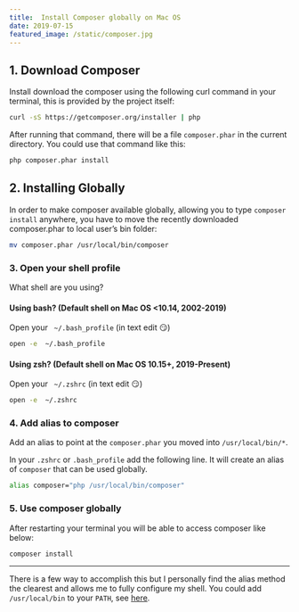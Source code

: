 ```yaml
---
title:  Install Composer globally on Mac OS
date: 2019-07-15
featured_image: /static/composer.jpg
---
```


## 1. Download Composer

Install download the composer using the following curl command in your terminal, this is provided by the project itself:

```bash
curl -sS https://getcomposer.org/installer | php
```

After running that command, there will be a file `composer.phar` in the current directory. You could use that command like this:

```bash
php composer.phar install
```

## 2. Installing Globally 

In order to make composer available globally, allowing you to type `composer install` anywhere, you have to move the recently downloaded composer.phar to local user’s bin folder:

```bash
mv composer.phar /usr/local/bin/composer
```


### 3. Open your shell profile 

What shell are you using?

#### Using bash? (Default shell on Mac OS <10.14, 2002-2019)

Open your ` ~/.bash_profile` (in text edit 😏) 

```bash
open -e  ~/.bash_profile
```


#### Using zsh? (Default shell on Mac OS 10.15+, 2019-Present)

Open your ` ~/.zshrc` (in text edit 😏) 

```bash
open -e  ~/.zshrc
```

### 4. Add alias to composer 

Add an alias to point at the `composer.phar` you moved into `/usr/local/bin/*`.

In your `.zshrc` or `.bash_profile` add the following line. It will create an alias of `composer` that can be used globally.

```bash
alias composer="php /usr/local/bin/composer"
```


### 5. Use composer globally

After restarting your terminal you will be able to access composer like below:

```bash
composer install 
```

---

There is a few way to accomplish this but I personally find the alias method the clearest and allows me to fully configure my shell. You could add `/usr/local/bin` to your `PATH`, see [here](https://superuser.com/questions/595818/add-usr-local-sbin-to-the-path-of-a-user).